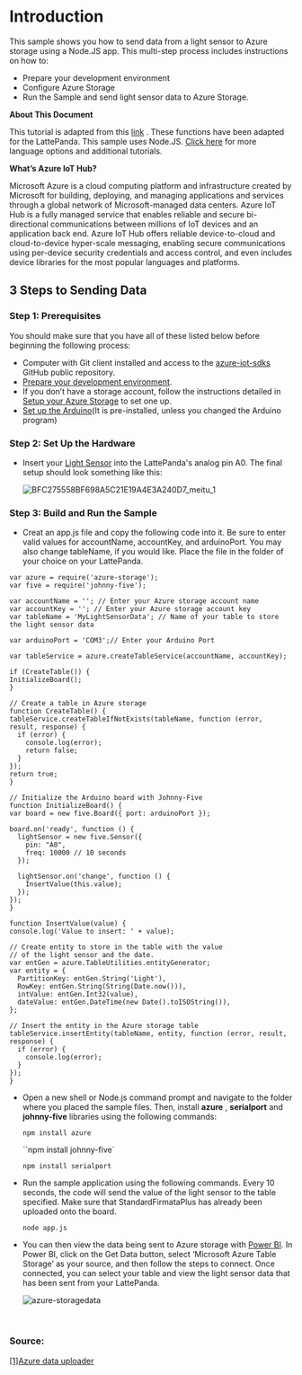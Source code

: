 # Introduction

This sample shows you how to send data from a light sensor to Azure storage using a Node.JS app. This multi-step process includes instructions on how to:

- Prepare your development environment
- Configure Azure Storage
- Run the Sample and send light sensor data to Azure Storage.



**About This Document** 

This tutorial is adapted from this [link](https://github.com/Azure/azure-iot-sdks) . These functions have been adapted for the LattePanda. This sample uses Node.JS. [Click here](https://github.com/Azure/azure-iot-sdks) for more language options and additional tutorials.

**What’s Azure IoT Hub?** 

Microsoft Azure is a cloud computing platform and infrastructure created by Microsoft for building, deploying, and managing applications and services through a global network of Microsoft-managed data centers. Azure IoT Hub is a fully managed service that enables reliable and secure bi-directional communications between millions of IoT devices and an application back end. Azure IoT Hub offers reliable device-to-cloud and cloud-to-device hyper-scale messaging, enabling secure communications using per-device security credentials and access control, and even includes device libraries for the most popular languages and platforms.

## 3 Steps to Sending Data

### Step 1: Prerequisites

You should make sure that you have all of these listed below before beginning the following process:

- Computer with Git client installed and access to the [azure-iot-sdks](https://github.com/Azure/azure-iot-sdks) GitHub public repository.
- [Prepare your development environment](http://www.lattepanda.com/docs/#Prepare_your_development_environment).
- If you don’t have a storage account, follow the instructions detailed in [Setup your Azure Storage](https://azure.microsoft.com/en-us/documentation/articles/storage-create-storage-account/#create-a-storage-account) to set one up.
- [Set up the Arduino](https://docs.lattepanda.com/content/1st_edition/vs_programming/#step-2-set-up-the-arduino)(It is pre-installed, unless you changed the Arduino program)

### Step 2: Set Up the Hardware

- Insert your [Light Sensor](https://www.dfrobot.com/index.php?route=product/product&search=SEN0043&description=true&product_id=274) into the LattePanda's analog pin A0. The final setup should look something like this: 

  ![BFC275558BF698A5C21E19A4E3A240D7_meitu_1](http://www.lattepanda.com:8089/wp-content/uploads/2016/02/BFC275558BF698A5C21E19A4E3A240D7_meitu_1.jpg)

### Step 3: Build and Run the Sample

- Creat an app.js file and copy the following code into it. Be sure to enter valid values for accountName, accountKey, and arduinoPort. You may also change tableName, if you would like. Place the file in the folder of your choice on your LattePanda.


```
var azure = require('azure-storage');
var five = require('johnny-five');

var accountName = ''; // Enter your Azure storage account name
var accountKey = ''; // Enter your Azure storage account key
var tableName = 'MyLightSensorData'; // Name of your table to store the light sensor data

var arduinoPort = 'COM3';// Enter your Arduino Port

var tableService = azure.createTableService(accountName, accountKey);

if (CreateTable()) {
InitializeBoard();
}

// Create a table in Azure storage
function CreateTable() {
tableService.createTableIfNotExists(tableName, function (error, result, response) {
  if (error) {
    console.log(error);
    return false;
  }
});
return true;
}

// Initialize the Arduino board with Johnny-Five
function InitializeBoard() {
var board = new five.Board({ port: arduinoPort });

board.on('ready', function () {
  lightSensor = new five.Sensor({
    pin: "A0",
    freq: 10000 // 10 seconds
  });

  lightSensor.on('change', function () {
    InsertValue(this.value);
  });
});
}

function InsertValue(value) {
console.log('Value to insert: ' + value);

// Create entity to store in the table with the value
// of the light sensor and the date.
var entGen = azure.TableUtilities.entityGenerator;
var entity = {
  PartitionKey: entGen.String('Light'),
  RowKey: entGen.String(String(Date.now())),
  intValue: entGen.Int32(value),
  dateValue: entGen.DateTime(new Date().toISOString()),
};

// Insert the entity in the Azure storage table
tableService.insertEntity(tableName, entity, function (error, result, response) {
  if (error) {
    console.log(error);
  }
});
}
```
- Open a new shell or Node.js command prompt and navigate to the folder where you placed the sample files. Then, install **azure** , **serialport** and **johnny-five** libraries using the following commands:

  `npm install azure`

  ``npm install johnny-five`

  `npm install serialport`


- Run the sample application using the following commands. Every 10 seconds, the code will send the value of the light sensor to the table specified. Make sure that StandardFirmataPlus has already been uploaded onto the board.

  `node app.js`


- You can then view the data being sent to Azure storage with [Power BI](https://powerbi.microsoft.com/en-us/). In Power BI, click on the Get Data button, select ‘Microsoft Azure Table Storage’ as your source, and then follow the steps to connect. Once connected, you can select your table and view the light sensor data that has been sent from your LattePanda.

  ![azure-storagedata](http://www.lattepanda.com:8089/wp-content/uploads/2016/02/azure-storagedata.png)

  ​


### Source:

[[1]Azure data uploader](https://developer.microsoft.com/en-us/windows/iot/samples/azuredatauploader)
